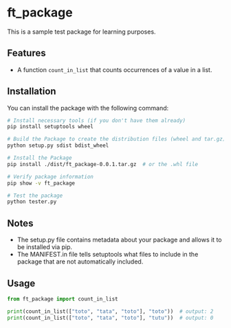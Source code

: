 # ft_package

This is a sample test package for learning purposes.

## Features

- A function `count_in_list` that counts occurrences of a value in a list.

## Installation

You can install the package with the following command:

```bash
# Install necessary tools (if you don't have them already)
pip install setuptools wheel

# Build the Package to create the distribution files (wheel and tar.gz)
python setup.py sdist bdist_wheel

# Install the Package
pip install ./dist/ft_package-0.0.1.tar.gz  # or the .whl file

# Verify package information
pip show -v ft_package

# Test the package
python tester.py
```

## Notes
* The setup.py file contains metadata about your package and allows it to be installed via pip.
* The MANIFEST.in file tells setuptools what files to include in the package that are not automatically included.

## Usage

```python
from ft_package import count_in_list

print(count_in_list(["toto", "tata", "toto"], "toto"))  # output: 2
print(count_in_list(["toto", "tata", "toto"], "tutu"))  # output: 0
```

